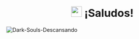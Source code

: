 <h1 align="center"> <img src="https://emojis.slackmojis.com/emojis/images/1579216111/7550/pikachu_wave.gif?1579216111" width="28"/> ¡Saludos!</h1>

![Dark-Souls-Descansando](https://i.pinimg.com/originals/e9/0e/6c/e90e6ced05e7e96a17cf66866b4031cd.gif)
